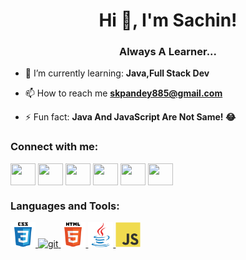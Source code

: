 <h1 align="center">Hi 👋, I'm Sachin!</h1>
<h3 align="center">Always A Learner...</h3>

- 🌱 I’m currently learning: **Java,Full Stack Dev**

- 📫 How to reach me **skpandey885@gmail.com**

- ⚡ Fun fact: **Java And JavaScript Are Not Same! 😂**

<h3 align="left">Connect with me:</h3>
<p align="left">
<a href="https://linkedin.com/in/skpandey885" target="blank"><img align="center" src="https://www.freeiconspng.com/uploads/linkedin-logo-3.png" height="35" width="40" /></a>
<a href="https://stackoverflow.com/users/15839659" target="blank"><img align="center" src="https://upload.wikimedia.org/wikipedia/commons/e/ef/Stack_Overflow_icon.svg" height="35" width="40" /></a>
  <a href="https://auth.geeksforgeeks.org/user/skpandey885" target="blank"><img align="center" src="https://media.geeksforgeeks.org/wp-content/cdn-uploads/20190710102234/download3.png"  height="35" width="40" /></a>
<a href="https://instagram.com/iamsachin_47" target="blank"><img align="center" src="https://www.freepnglogos.com/uploads/instagram-logo-png-transparent-0.png" height="35" width="40" /></a>
<a href="https://www.hackerrank.com/skpandey885" target="blank"><img align="center" src="https://www.iconfinder.com/icons/4373234/download/png/64" height="35" width="40" /></a>
<a href="https://www.hackerearth.com/@skpandey885" target="blank"><img align="center" src="https://upload.wikimedia.org/wikipedia/commons/e/e8/HackerEarth_logo.png" height="35" width="40" /></a>

</p>

<h3 align="left">Languages and Tools:</h3>
<p align="left"> <a href="https://www.w3schools.com/css/" target="_blank"> <img src="https://raw.githubusercontent.com/devicons/devicon/master/icons/css3/css3-original-wordmark.svg" alt="css3" width="40" height="40"/> </a> <a href="https://git-scm.com/" target="_blank"> <img src="https://www.vectorlogo.zone/logos/git-scm/git-scm-icon.svg" alt="git" width="40" height="40"/> </a> <a href="https://www.w3.org/html/" target="_blank"> <img src="https://raw.githubusercontent.com/devicons/devicon/master/icons/html5/html5-original-wordmark.svg" alt="html5" width="40" height="40"/> </a> <a href="https://www.java.com" target="_blank"> <img src="https://raw.githubusercontent.com/devicons/devicon/master/icons/java/java-original.svg" alt="java" width="40" height="40"/> </a> <a href="https://developer.mozilla.org/en-US/docs/Web/JavaScript" target="_blank"> <img src="https://raw.githubusercontent.com/devicons/devicon/master/icons/javascript/javascript-original.svg" alt="javascript" width="40" height="40"/> </a> </p>


<!---
skpandey885/skpandey885 is a ✨ special ✨ repository because its `README.md` (this file) appears on your GitHub profile.
You can click the Preview link to take a look at your changes.
--->
